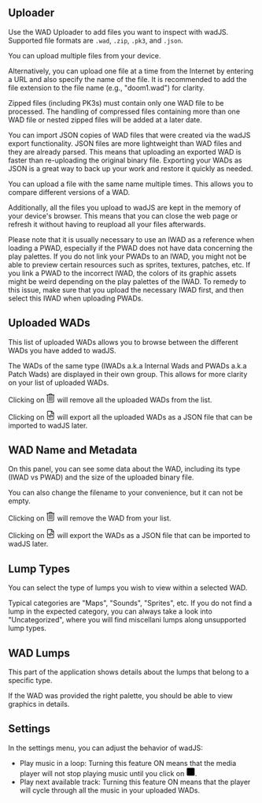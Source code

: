 ## Uploader

Use the WAD Uploader to add files you want to inspect with wadJS. Supported file formats are `.wad`, `.zip`, `.pk3`, and `.json`.

You can upload multiple files from your device.

Alternatively, you can upload one file at a time from the Internet by entering a URL and also specify the name of the file. It is recommended to add the file extension to the file name (e.g., "doom1.wad") for clarity.

Zipped files (including PK3s) must contain only one WAD file to be processed. The handling of compressed files containing more than one WAD file or nested zipped files will be added at a later date.

You can import JSON copies of WAD files that were created via the wadJS export functionality. JSON files are more lightweight than WAD files and they are already parsed. This means that uploading an exported WAD is faster than re-uploading the original binary file. Exporting your WADs as JSON is a great way to back up your work and restore it quickly as needed.

You can upload a file with the same name multiple times. This allows you to compare different versions of a WAD.

Additionally, all the files you upload to wadJS are kept in the memory of your device's browser. This means that you can close the web page or refresh it without having to reupload all your files afterwards.

Please note that it is usually necessary to use an IWAD as a reference when loading a PWAD, especially if the PWAD does not have data concerning the play palettes. If you do not link your PWADs to an IWAD, you might not be able to preview certain resources such as sprites, textures, patches, etc. If you link a PWAD to the incorrect IWAD, the colors of its graphic assets might be weird depending on the play palettes of the IWAD. To remedy to this issue, make sure that you upload the necessary IWAD first, and then select this IWAD when uploading PWADs.

## Uploaded WADs

This list of uploaded WADs allows you to browse between the different WADs you have added to wadJS.

The WADs of the same type (IWADs a.k.a Internal Wads and PWADs a.k.a Patch Wads) are displayed in their own group. This allows for more clarity on your list of uploaded WADs.

Clicking on <svg role="img" xmlns="http://www.w3.org/2000/svg" viewBox="0 0 448 512" height="18" width="18"><path fill="black" d="M296 432h16a8 8 0 0 0 8-8V152a8 8 0 0 0-8-8h-16a8 8 0 0 0-8 8v272a8 8 0 0 0 8 8zm-160 0h16a8 8 0 0 0 8-8V152a8 8 0 0 0-8-8h-16a8 8 0 0 0-8 8v272a8 8 0 0 0 8 8zM440 64H336l-33.6-44.8A48 48 0 0 0 264 0h-80a48 48 0 0 0-38.4 19.2L112 64H8a8 8 0 0 0-8 8v16a8 8 0 0 0 8 8h24v368a48 48 0 0 0 48 48h288a48 48 0 0 0 48-48V96h24a8 8 0 0 0 8-8V72a8 8 0 0 0-8-8zM171.2 38.4A16.1 16.1 0 0 1 184 32h80a16.1 16.1 0 0 1 12.8 6.4L296 64H152zM384 464a16 16 0 0 1-16 16H80a16 16 0 0 1-16-16V96h320zm-168-32h16a8 8 0 0 0 8-8V152a8 8 0 0 0-8-8h-16a8 8 0 0 0-8 8v272a8 8 0 0 0 8 8z"></path></svg> will remove all the uploaded WADs from the list.

Clicking on <svg role="img" xmlns="http://www.w3.org/2000/svg" viewBox="0 0 384 512" height="18" width="18"><path fill="black" d="M369.941 97.941l-83.882-83.882A48 48 0 0 0 252.118 0H48C21.49 0 0 21.49 0 48v416c0 26.51 21.49 48 48 48h288c26.51 0 48-21.49 48-48V131.882a48 48 0 0 0-14.059-33.941zm-22.627 22.628a15.89 15.89 0 0 1 4.195 7.431H256V32.491a15.88 15.88 0 0 1 7.431 4.195l83.883 83.883zM336 480H48c-8.837 0-16-7.163-16-16V48c0-8.837 7.163-16 16-16h176v104c0 13.255 10.745 24 24 24h104v304c0 8.837-7.163 16-16 16zm-161.471-67.404l-25.928-7.527a5.1 5.1 0 0 1-3.476-6.32l58.027-199.869a5.1 5.1 0 0 1 6.32-3.476l25.927 7.527a5.1 5.1 0 0 1 3.476 6.32L180.849 409.12a5.1 5.1 0 0 1-6.32 3.476zm-48.446-47.674l18.492-19.724a5.101 5.101 0 0 0-.351-7.317L105.725 304l38.498-33.881a5.1 5.1 0 0 0 .351-7.317l-18.492-19.724a5.1 5.1 0 0 0-7.209-.233L57.61 300.279a5.1 5.1 0 0 0 0 7.441l61.263 57.434a5.1 5.1 0 0 0 7.21-.232zm139.043.232l61.262-57.434a5.1 5.1 0 0 0 0-7.441l-61.262-57.434a5.1 5.1 0 0 0-7.209.233l-18.492 19.724a5.101 5.101 0 0 0 .351 7.317L278.275 304l-38.499 33.881a5.1 5.1 0 0 0-.351 7.317l18.492 19.724a5.1 5.1 0 0 0 7.209.232z"></path></svg> will export all the uploaded WADs as a JSON file that can be imported to wadJS later.

## WAD Name and Metadata

On this panel, you can see some data about the WAD, including its type (IWAD vs PWAD) and the size of the uploaded binary file.

You can also change the filename to your convenience, but it can not be empty.

Clicking on <svg role="img" xmlns="http://www.w3.org/2000/svg" viewBox="0 0 448 512" height="18" width="18"><path fill="black" d="M296 432h16a8 8 0 0 0 8-8V152a8 8 0 0 0-8-8h-16a8 8 0 0 0-8 8v272a8 8 0 0 0 8 8zm-160 0h16a8 8 0 0 0 8-8V152a8 8 0 0 0-8-8h-16a8 8 0 0 0-8 8v272a8 8 0 0 0 8 8zM440 64H336l-33.6-44.8A48 48 0 0 0 264 0h-80a48 48 0 0 0-38.4 19.2L112 64H8a8 8 0 0 0-8 8v16a8 8 0 0 0 8 8h24v368a48 48 0 0 0 48 48h288a48 48 0 0 0 48-48V96h24a8 8 0 0 0 8-8V72a8 8 0 0 0-8-8zM171.2 38.4A16.1 16.1 0 0 1 184 32h80a16.1 16.1 0 0 1 12.8 6.4L296 64H152zM384 464a16 16 0 0 1-16 16H80a16 16 0 0 1-16-16V96h320zm-168-32h16a8 8 0 0 0 8-8V152a8 8 0 0 0-8-8h-16a8 8 0 0 0-8 8v272a8 8 0 0 0 8 8z"></path></svg> will remove the WAD from your list.

Clicking on <svg role="img" xmlns="http://www.w3.org/2000/svg" viewBox="0 0 384 512" height="18" width="18"><path fill="black" d="M369.941 97.941l-83.882-83.882A48 48 0 0 0 252.118 0H48C21.49 0 0 21.49 0 48v416c0 26.51 21.49 48 48 48h288c26.51 0 48-21.49 48-48V131.882a48 48 0 0 0-14.059-33.941zm-22.627 22.628a15.89 15.89 0 0 1 4.195 7.431H256V32.491a15.88 15.88 0 0 1 7.431 4.195l83.883 83.883zM336 480H48c-8.837 0-16-7.163-16-16V48c0-8.837 7.163-16 16-16h176v104c0 13.255 10.745 24 24 24h104v304c0 8.837-7.163 16-16 16zm-161.471-67.404l-25.928-7.527a5.1 5.1 0 0 1-3.476-6.32l58.027-199.869a5.1 5.1 0 0 1 6.32-3.476l25.927 7.527a5.1 5.1 0 0 1 3.476 6.32L180.849 409.12a5.1 5.1 0 0 1-6.32 3.476zm-48.446-47.674l18.492-19.724a5.101 5.101 0 0 0-.351-7.317L105.725 304l38.498-33.881a5.1 5.1 0 0 0 .351-7.317l-18.492-19.724a5.1 5.1 0 0 0-7.209-.233L57.61 300.279a5.1 5.1 0 0 0 0 7.441l61.263 57.434a5.1 5.1 0 0 0 7.21-.232zm139.043.232l61.262-57.434a5.1 5.1 0 0 0 0-7.441l-61.262-57.434a5.1 5.1 0 0 0-7.209.233l-18.492 19.724a5.101 5.101 0 0 0 .351 7.317L278.275 304l-38.499 33.881a5.1 5.1 0 0 0-.351 7.317l18.492 19.724a5.1 5.1 0 0 0 7.209.232z"></path></svg> will export the WADs as a JSON file that can be imported to wadJS later.

## Lump Types

You can select the type of lumps you wish to view within a selected WAD.

Typical categories are "Maps", "Sounds", "Sprites", etc. If you do not find a lump in the expected category, you can always take a look into "Uncategorized", where you will find miscellani lumps along unsupported lump types.

## WAD Lumps

This part of the application shows details about the lumps that belong to a specific type.

If the WAD was provided the right palette, you should be able to view graphics in details.

## Settings

In the settings menu, you can adjust the behavior of wadJS:
* Play music in a loop: Turning this feature ON means that the media player will not stop playing music until you click on <svg role="img" xmlns="http://www.w3.org/2000/svg" viewBox="0 0 448 512" height="18" width="18">
        <path fill="black" d="M400 32H48C21.5 32 0 53.5 0 80v352c0 26.5 21.5 48 48 48h352c26.5 0 48-21.5 48-48V80c0-26.5-21.5-48-48-48z" />
    </svg>.
* Play next available track: Turning this feature ON means that the player will cycle through all the music in your uploaded WADs.
